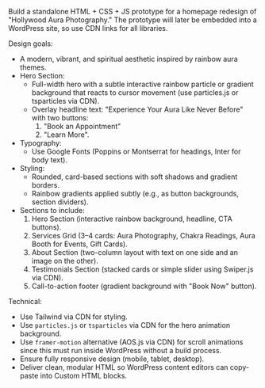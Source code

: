 Build a standalone HTML + CSS + JS prototype for a homepage redesign of "Hollywood Aura Photography." 
The prototype will later be embedded into a WordPress site, so use CDN links for all libraries. 

Design goals:
- A modern, vibrant, and spiritual aesthetic inspired by rainbow aura themes.
- Hero Section:
  - Full-width hero with a subtle interactive rainbow particle or gradient background that reacts to cursor movement (use particles.js or tsparticles via CDN).
  - Overlay headline text: "Experience Your Aura Like Never Before" with two buttons: 
    1. "Book an Appointment" 
    2. "Learn More".
- Typography:
  - Use Google Fonts (Poppins or Montserrat for headings, Inter for body text).
- Styling:
  - Rounded, card-based sections with soft shadows and gradient borders.
  - Rainbow gradients applied subtly (e.g., as button backgrounds, section dividers).
- Sections to include:
  1. Hero Section (interactive rainbow background, headline, CTA buttons).
  2. Services Grid (3–4 cards: Aura Photography, Chakra Readings, Aura Booth for Events, Gift Cards).
  3. About Section (two-column layout with text on one side and an image on the other).
  4. Testimonials Section (stacked cards or simple slider using Swiper.js via CDN).
  5. Call-to-action footer (gradient background with "Book Now" button).

Technical:
- Use Tailwind via CDN for styling.
- Use `particles.js` or `tsparticles` via CDN for the hero animation background.
- Use `framer-motion` alternative (AOS.js via CDN) for scroll animations since this must run inside WordPress without a build process.
- Ensure fully responsive design (mobile, tablet, desktop).
- Deliver clean, modular HTML so WordPress content editors can copy-paste into Custom HTML blocks.
